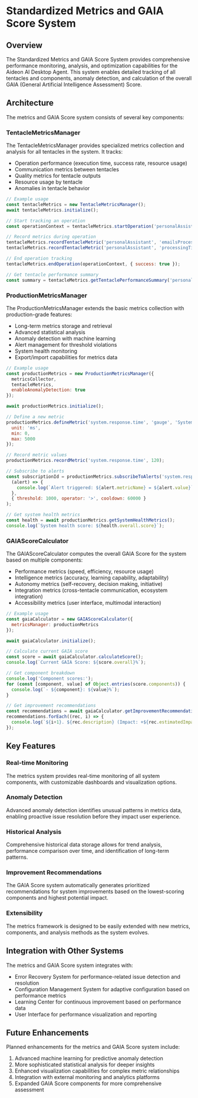 # Standardized Metrics and GAIA Score System

## Overview

The Standardized Metrics and GAIA Score System provides comprehensive performance monitoring, analysis, and optimization capabilities for the Aideon AI Desktop Agent. This system enables detailed tracking of all tentacles and components, anomaly detection, and calculation of the overall GAIA (General Artificial Intelligence Assessment) Score.

## Architecture

The metrics and GAIA Score system consists of several key components:

### TentacleMetricsManager

The TentacleMetricsManager provides specialized metrics collection and analysis for all tentacles in the system. It tracks:

- Operation performance (execution time, success rate, resource usage)
- Communication metrics between tentacles
- Quality metrics for tentacle outputs
- Resource usage by tentacle
- Anomalies in tentacle behavior

```javascript
// Example usage
const tentacleMetrics = new TentacleMetricsManager();
await tentacleMetrics.initialize();

// Start tracking an operation
const operationContext = tentacleMetrics.startOperation('personalAssistant', 'emailProcessing');

// Record metrics during operation
tentacleMetrics.recordTentacleMetric('personalAssistant', 'emailsProcessed', 1);
tentacleMetrics.recordTentacleMetric('personalAssistant', 'processingTime', 120);

// End operation tracking
tentacleMetrics.endOperation(operationContext, { success: true });

// Get tentacle performance summary
const summary = tentacleMetrics.getTentaclePerformanceSummary('personalAssistant');
```

### ProductionMetricsManager

The ProductionMetricsManager extends the basic metrics collection with production-grade features:

- Long-term metrics storage and retrieval
- Advanced statistical analysis
- Anomaly detection with machine learning
- Alert management for threshold violations
- System health monitoring
- Export/import capabilities for metrics data

```javascript
// Example usage
const productionMetrics = new ProductionMetricsManager({
  metricsCollector,
  tentacleMetrics,
  enableAnomalyDetection: true
});

await productionMetrics.initialize();

// Define a new metric
productionMetrics.defineMetric('system.response.time', 'gauge', 'System response time', {
  unit: 'ms',
  min: 0,
  max: 5000
});

// Record metric values
productionMetrics.recordMetric('system.response.time', 120);

// Subscribe to alerts
const subscriptionId = productionMetrics.subscribeToAlerts('system.response.time', 
  (alert) => {
    console.log(`Alert triggered: ${alert.metricName} = ${alert.value}`);
  }, 
  { threshold: 1000, operator: '>', cooldown: 60000 }
);

// Get system health metrics
const health = await productionMetrics.getSystemHealthMetrics();
console.log(`System health score: ${health.overall.score}`);
```

### GAIAScoreCalculator

The GAIAScoreCalculator computes the overall GAIA Score for the system based on multiple components:

- Performance metrics (speed, efficiency, resource usage)
- Intelligence metrics (accuracy, learning capability, adaptability)
- Autonomy metrics (self-recovery, decision making, initiative)
- Integration metrics (cross-tentacle communication, ecosystem integration)
- Accessibility metrics (user interface, multimodal interaction)

```javascript
// Example usage
const gaiaCalculator = new GAIAScoreCalculator({
  metricsManager: productionMetrics
});

await gaiaCalculator.initialize();

// Calculate current GAIA score
const score = await gaiaCalculator.calculateScore();
console.log(`Current GAIA Score: ${score.overall}%`);

// Get component breakdown
console.log('Component scores:');
for (const [component, value] of Object.entries(score.components)) {
  console.log(`- ${component}: ${value}%`);
}

// Get improvement recommendations
const recommendations = await gaiaCalculator.getImprovementRecommendations();
recommendations.forEach((rec, i) => {
  console.log(`${i+1}. ${rec.description} (Impact: +${rec.estimatedImpact}%)`);
});
```

## Key Features

### Real-time Monitoring

The metrics system provides real-time monitoring of all system components, with customizable dashboards and visualization options.

### Anomaly Detection

Advanced anomaly detection identifies unusual patterns in metrics data, enabling proactive issue resolution before they impact user experience.

### Historical Analysis

Comprehensive historical data storage allows for trend analysis, performance comparison over time, and identification of long-term patterns.

### Improvement Recommendations

The GAIA Score system automatically generates prioritized recommendations for system improvements based on the lowest-scoring components and highest potential impact.

### Extensibility

The metrics framework is designed to be easily extended with new metrics, components, and analysis methods as the system evolves.

## Integration with Other Systems

The metrics and GAIA Score system integrates with:

- Error Recovery System for performance-related issue detection and resolution
- Configuration Management System for adaptive configuration based on performance metrics
- Learning Center for continuous improvement based on performance data
- User Interface for performance visualization and reporting

## Future Enhancements

Planned enhancements for the metrics and GAIA Score system include:

1. Advanced machine learning for predictive anomaly detection
2. More sophisticated statistical analysis for deeper insights
3. Enhanced visualization capabilities for complex metric relationships
4. Integration with external monitoring and analytics platforms
5. Expanded GAIA Score components for more comprehensive assessment
